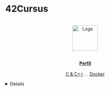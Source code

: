 # 42Cursus
<!-- PROJECT LOGO -->
<br />
<div align="center">
  <a href="https://github.com/alex414/">
    <img src="images/logo.png" alt="Logo" width="80" height="80">
  </a>
  <p align="center">
    <br />
    <a href="https://github.com/alex414"><strong>Perfil</strong></a>
    <br />
    <br />
    <a href="a">C & C++</a>
    . .
    <a href="a">Docker</a>
  </p>
</div>

<!-- TABLE OF CONTENTS -->
<details>
  <ol>
    <li>
      <a href="#42">Sobre 42</a>
      <ul>
        <li><a href="#42b">Contenido</a></li>
      </ul>
    </li>
    <li>
      <a href="#getting-started">Contenido</a>
      <ul>
        <li><a href="#c">C && C++</a></li>
        <li><a href="#docker">Docker</a></li>
      </ul>
    </li>
    <li>
      <a href="C">C</a>
      <ul>
        <li><a href="#c">Libft</a></li>
        <li><a href="#docker">Get_next_line</a></li>
        <li><a href="#c">ft_Printf</a></li>
        <li><a href="#docker">Minitalk</a></li>
        <li><a href="#c">Fractol</a></li>
        <li><a href="#docker">Philosophers</a></li>
        <li><a href="#docker">Minishell</a></li>
        <li><a href="#docker">Cpp piscine</a></li>
      </ul>
    </li>
    <li>
      <a href="Docker">Docker</a>
      <ul>
        <li><a href="#c">Ft_Server</a></li>
        <li><a href="#docker">Inception</a></li>
        <li><a href="#c">Ft_Trascendence</a></li>
      </ul>
    </li>
  </ol>
</details>
